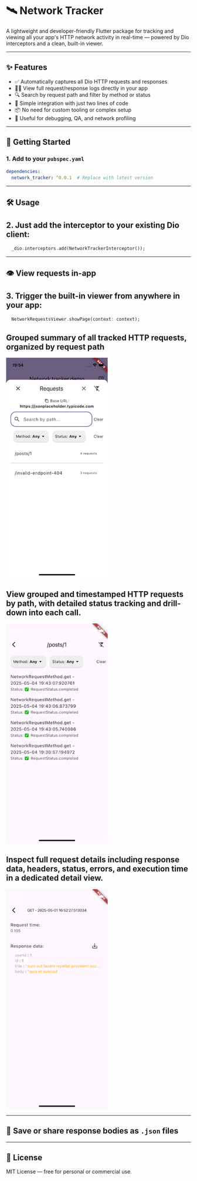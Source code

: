 # 🛰️ Network Tracker

A lightweight and developer-friendly Flutter package for tracking and viewing all your app's HTTP network activity in real-time — powered by Dio interceptors and a clean, built-in viewer.

---

## ✨ Features

- ✅ Automatically captures all Dio HTTP requests and responses
- 🕵️‍♂️ View full request/response logs directly in your app
- 🔍 Search by request path and filter by method or status
- 📱 Simple integration with just two lines of code
- 📦 No need for custom tooling or complex setup
- 🧩 Useful for debugging, QA, and network profiling

---

## 🚀 Getting Started
### 1. Add to your `pubspec.yaml`

```yaml
dependencies:
  network_tracker: ^0.0.1  # Replace with latest version
```

---------

## 🛠️ Usage
## 2. Just add the interceptor to your existing Dio client:

```dart
  _dio.interceptors.add(NetworkTrackerInterceptor());
```

---------

## 👁️ View requests in-app
## 3. Trigger the built-in viewer from anywhere in your app:

```dart
  NetworkRequestsViewer.showPage(context: context);
```

## Grouped summary of all tracked HTTP requests, organized by request path

<img src="screenshots/requests_main_screen.png" height="600"/>

## View grouped and timestamped HTTP requests by path, with detailed status tracking and drill-down into each call.

<img src="screenshots/request_path_screen.png" height="600"/>


## Inspect full request details including response data, headers, status, errors, and execution time in a dedicated detail view.

<img src="screenshots/request_details_screen.png" height="600"/>

---------

## 💾 Save or share response bodies as `.json` files

---------

## 📂 License

MIT License — free for personal or commercial use.
